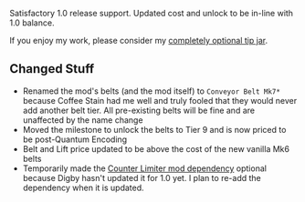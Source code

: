 Satisfactory 1.0 release support. Updated cost and unlock to be in-line with 1.0 balance.




If you enjoy my work, please consider my [completely optional tip jar](https://ko-fi.com/robb4).

## Changed Stuff

- Renamed the mod's belts (and the mod itself) to `Conveyor Belt Mk7*` because Coffee Stain had me well and truly fooled that they would never add another belt tier. All pre-existing belts will be fine and are unaffected by the name change
- Moved the milestone to unlock the belts to Tier 9 and is now priced to be post-Quantum Encoding
- Belt and Lift price updated to be above the cost of the new vanilla Mk6 belts
- Temporarily made the [Counter Limiter mod dependency](https://ficsit.app/mod/CounterLimiter) optional because Digby hasn't updated it for 1.0 yet. I plan to re-add the dependency when it is updated.

